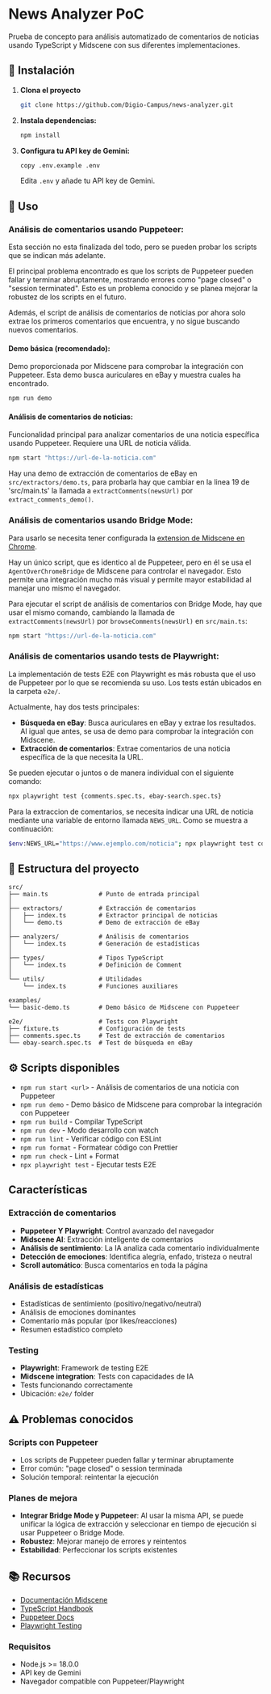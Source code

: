 # News Analyzer PoC

Prueba de concepto para análisis automatizado de comentarios de noticias usando TypeScript y Midscene con sus diferentes implementaciones.

## 🚀 Instalación

1. **Clona el proyecto**
   ```bash
   git clone https://github.com/Digio-Campus/news-analyzer.git
   ```

2. **Instala dependencias:**
   ```bash
   npm install
   ```
3. **Configura tu API key de Gemini:**
   ```bash
   copy .env.example .env
   ```
   Edita `.env` y añade tu API key de Gemini.

## 🎯 Uso

### Análisis de comentarios usando Puppeteer:

Esta sección no esta finalizada del todo, pero se pueden probar los scripts que se indican más adelante. 

El principal problema encontrado es que los scripts de Puppeteer pueden fallar y terminar abruptamente, mostrando errores como "page closed" o "session terminated". Esto es un problema conocido y se planea mejorar la robustez de los scripts en el futuro.

Además, el script de análisis de comentarios de noticias por ahora solo extrae los primeros comentarios que encuentra, y no sigue buscando nuevos comentarios. 

#### **Demo básica (recomendado):**
Demo proporcionada por Midscene para comprobar la integración con Puppeteer. Esta demo busca auriculares en eBay y muestra cuales ha encontrado.

```bash
npm run demo
```

#### **Análisis de comentarios de noticias:**
Funcionalidad principal para analizar comentarios de una noticia específica usando Puppeteer. Requiere una URL de noticia válida.

```bash
npm start "https://url-de-la-noticia.com"
```

Hay una demo de extracción de comentarios de eBay en `src/extractors/demo.ts`, para probarla hay que cambiar en la linea 19 de 'src/main.ts' la llamada a `extractComments(newsUrl)` por `extract_comments_demo()`.

### Análisis de comentarios usando Bridge Mode:

Para usarlo se necesita tener configurada la [extension de Midscene en Chrome](https://chromewebstore.google.com/detail/midscenejs/gbldofcpkknbggpkmbdaefngejllnief).

Hay un único script, que es identico al de Puppeteer, pero en él se usa el `AgentOverChromeBridge` de Midscene para controlar el navegador. Esto permite una integración mucho más visual y permite mayor estabilidad al manejar uno mismo el navegador.

Para ejecutar el script de análisis de comentarios con Bridge Mode, hay que usar el mismo comando, cambiando la llamada de `extractComments(newsUrl)` por `browseComments(newsUrl)` en `src/main.ts`:

```bash
npm start "https://url-de-la-noticia.com"
```

### Análisis de comentarios usando tests de Playwright:

La implementación de tests E2E con Playwright es más robusta que el uso de Puppeteer por lo que se recomienda su uso. Los tests están ubicados en la carpeta `e2e/`.

Actualmente, hay dos tests principales:

- **Búsqueda en eBay**: Busca auriculares en eBay y extrae los resultados. Al igual que antes, se usa de demo para comprobar la integración con Midscene.
- **Extracción de comentarios**: Extrae comentarios de una noticia específica de la que necesita la URL.

Se pueden ejecutar o juntos o de manera individual con el siguiente comando:

```bash
npx playwright test {comments.spec.ts, ebay-search.spec.ts}
```

Para la extraccion de comentarios, se necesita indicar una URL de noticia mediante una variable de entorno llamada `NEWS_URL`. Como se muestra a continuación:

```bash
$env:NEWS_URL="https://www.ejemplo.com/noticia"; npx playwright test comments.spec.ts
```


## 📁 Estructura del proyecto

```
src/
├── main.ts              # Punto de entrada principal
│
├── extractors/          # Extracción de comentarios
│   ├── index.ts         # Extractor principal de noticias
│   └── demo.ts          # Demo de extracción de eBay
│
├── analyzers/           # Análisis de comentarios
│   └── index.ts         # Generación de estadísticas
│
├── types/               # Tipos TypeScript
│   └── index.ts         # Definición de Comment
│
└── utils/               # Utilidades
    └── index.ts         # Funciones auxiliares

examples/
└── basic-demo.ts        # Demo básico de Midscene con Puppeteer

e2e/                     # Tests con Playwright
├── fixture.ts           # Configuración de tests
├── comments.spec.ts     # Test de extracción de comentarios
└── ebay-search.spec.ts  # Test de búsqueda en eBay
```

## ⚙️ Scripts disponibles

- `npm run start <url>` - Análisis de comentarios de una noticia con Puppeteer
- `npm run demo` - Demo básico de Midscene para comprobar la integración con Puppeteer
- `npm run build` - Compilar TypeScript
- `npm run dev` - Modo desarrollo con watch
- `npm run lint` - Verificar código con ESLint
- `npm run format` - Formatear código con Prettier
- `npm run check` - Lint + Format
- `npx playwright test` - Ejecutar tests E2E

## Características

### Extracción de comentarios
- **Puppeteer Y Playwright**: Control avanzado del navegador
- **Midscene AI**: Extracción inteligente de comentarios
- **Análisis de sentimiento**: La IA analiza cada comentario individualmente
- **Detección de emociones**: Identifica alegría, enfado, tristeza o neutral
- **Scroll automático**: Busca comentarios en toda la página

### Análisis de estadísticas
- Estadísticas de sentimiento (positivo/negativo/neutral)
- Análisis de emociones dominantes
- Comentario más popular (por likes/reacciones)
- Resumen estadístico completo

### Testing
- **Playwright**: Framework de testing E2E
- **Midscene integration**: Tests con capacidades de IA
- Tests funcionando correctamente
- Ubicación: `e2e/` folder

## ⚠️ Problemas conocidos

### Scripts con Puppeteer
- Los scripts de Puppeteer pueden fallar y terminar abruptamente
- Error común: "page closed" o session terminada
- Solución temporal: reintentar la ejecución

### Planes de mejora
- **Integrar Bridge Mode y Puppeteer**: Al usar la misma API, se puede unificar la lógica de extracción y seleccionar en tiempo de ejecución si usar Puppeteer o Bridge Mode.
- **Robustez**: Mejorar manejo de errores y reintentos
- **Estabilidad**: Perfeccionar los scripts existentes



## 📚 Recursos

- [Documentación Midscene](https://midscenejs.com/integrate-with-puppeteer.html)
- [TypeScript Handbook](https://www.typescriptlang.org/docs/)
- [Puppeteer Docs](https://pptr.dev/)
- [Playwright Testing](https://playwright.dev/docs/intro)

### Requisitos
- Node.js >= 18.0.0
- API key de Gemini
- Navegador compatible con Puppeteer/Playwright
